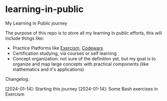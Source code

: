 # learning-in-public

My Learning in Public journey

The purpose of this repo is to store all my learning in public efforts, this will include things like:

- Practice Platforms like [Exercism](https://exercism.org/profiles/ricardogomes), [Codewars](https://www.codewars.com/users/ricardogomes)
- Certification studying, via courses or self learning
- Concept organization: not sure of the definition yet, but my goal is to organize and map large concepts with practical components (like mathematics and it's applications)

Changelog:

[2024-01-14]: Starting this journey
[2024-01-14]: Some Bash exercises in Exercism

